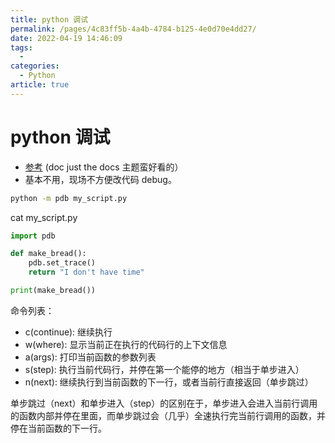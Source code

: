 ```yaml
---
title: python 调试
permalink: /pages/4c83ff5b-4a4b-4784-b125-4e0d70e4dd27/
date: 2022-04-19 14:46:09
tags:
  - 
categories:
  - Python
article: true
---
```

# python 调试

- [参考](https://py.eastlakeside.cn/book/ProgrammerTools/debugging.html) (doc just the docs 主题蛮好看的）
- 基本不用，现场不方便改代码 debug。

``` bash
python -m pdb my_script.py
```

cat my_script.py

``` python
import pdb

def make_bread():
    pdb.set_trace()
    return "I don't have time"

print(make_bread())
```

命令列表：

- c(continue): 继续执行
- w(where): 显示当前正在执行的代码行的上下文信息
- a(args): 打印当前函数的参数列表
- s(step): 执行当前代码行，并停在第一个能停的地方（相当于单步进入）
- n(next): 继续执行到当前函数的下一行，或者当前行直接返回（单步跳过）

单步跳过（next）和单步进入（step）的区别在于，单步进入会进入当前行调用的函数内部并停在里面，而单步跳过会（几乎）全速执行完当前行调用的函数，并停在当前函数的下一行。
